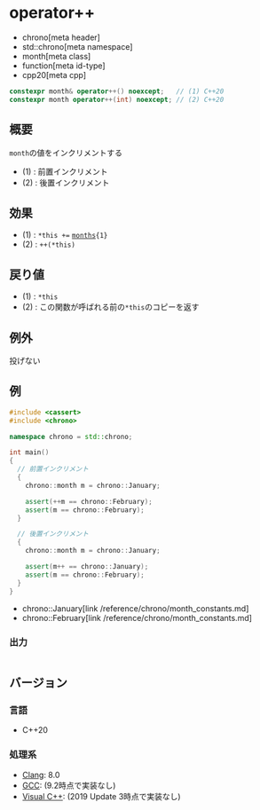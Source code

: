 # operator++
* chrono[meta header]
* std::chrono[meta namespace]
* month[meta class]
* function[meta id-type]
* cpp20[meta cpp]

```cpp
constexpr month& operator++() noexcept;   // (1) C++20
constexpr month operator++(int) noexcept; // (2) C++20
```

## 概要
`month`の値をインクリメントする

- (1) : 前置インクリメント
- (2) : 後置インクリメント


## 効果
- (1) : `*this +=` [`months`](/reference/chrono/duration_aliases.md)`{1}`
- (2) : `++(*this)`


## 戻り値
- (1) : `*this`
- (2) : この関数が呼ばれる前の`*this`のコピーを返す


## 例外
投げない


## 例
```cpp example
#include <cassert>
#include <chrono>

namespace chrono = std::chrono;

int main()
{
  // 前置インクリメント
  {
    chrono::month m = chrono::January;

    assert(++m == chrono::February);
    assert(m == chrono::February);
  }

  // 後置インクリメント
  {
    chrono::month m = chrono::January;

    assert(m++ == chrono::January);
    assert(m == chrono::February);
  }
}
```
* chrono::January[link /reference/chrono/month_constants.md]
* chrono::February[link /reference/chrono/month_constants.md]

### 出力
```
```

## バージョン
### 言語
- C++20

### 処理系
- [Clang](/implementation.md#clang): 8.0
- [GCC](/implementation.md#gcc): (9.2時点で実装なし)
- [Visual C++](/implementation.md#visual_cpp): (2019 Update 3時点で実装なし)
